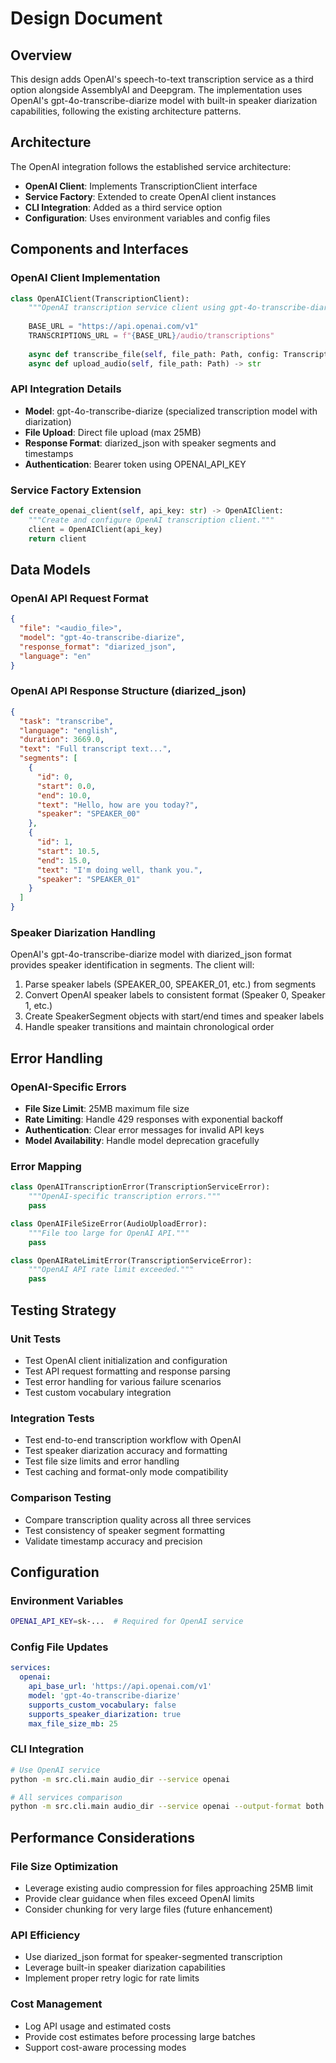 # Design Document

## Overview

This design adds OpenAI's speech-to-text transcription service as a third option alongside AssemblyAI and Deepgram. The implementation uses OpenAI's gpt-4o-transcribe-diarize model with built-in speaker diarization capabilities, following the existing architecture patterns.

## Architecture

The OpenAI integration follows the established service architecture:
- **OpenAI Client**: Implements TranscriptionClient interface
- **Service Factory**: Extended to create OpenAI client instances
- **CLI Integration**: Added as a third service option
- **Configuration**: Uses environment variables and config files

## Components and Interfaces

### OpenAI Client Implementation
```python
class OpenAIClient(TranscriptionClient):
    """OpenAI transcription service client using gpt-4o-transcribe-diarize model."""
    
    BASE_URL = "https://api.openai.com/v1"
    TRANSCRIPTIONS_URL = f"{BASE_URL}/audio/transcriptions"
    
    async def transcribe_file(self, file_path: Path, config: TranscriptionConfig) -> TranscriptionResult
    async def upload_audio(self, file_path: Path) -> str
```

### API Integration Details
- **Model**: gpt-4o-transcribe-diarize (specialized transcription model with diarization)
- **File Upload**: Direct file upload (max 25MB)
- **Response Format**: diarized_json with speaker segments and timestamps
- **Authentication**: Bearer token using OPENAI_API_KEY

### Service Factory Extension
```python
def create_openai_client(self, api_key: str) -> OpenAIClient:
    """Create and configure OpenAI transcription client."""
    client = OpenAIClient(api_key)
    return client
```

## Data Models

### OpenAI API Request Format
```json
{
  "file": "<audio_file>",
  "model": "gpt-4o-transcribe-diarize",
  "response_format": "diarized_json",
  "language": "en"
}
```

### OpenAI API Response Structure (diarized_json)
```json
{
  "task": "transcribe",
  "language": "english",
  "duration": 3669.0,
  "text": "Full transcript text...",
  "segments": [
    {
      "id": 0,
      "start": 0.0,
      "end": 10.0,
      "text": "Hello, how are you today?",
      "speaker": "SPEAKER_00"
    },
    {
      "id": 1,
      "start": 10.5,
      "end": 15.0,
      "text": "I'm doing well, thank you.",
      "speaker": "SPEAKER_01"
    }
  ]
}
```

### Speaker Diarization Handling
OpenAI's gpt-4o-transcribe-diarize model with diarized_json format provides speaker identification in segments. The client will:
1. Parse speaker labels (SPEAKER_00, SPEAKER_01, etc.) from segments
2. Convert OpenAI speaker labels to consistent format (Speaker 0, Speaker 1, etc.)
3. Create SpeakerSegment objects with start/end times and speaker labels
4. Handle speaker transitions and maintain chronological order

## Error Handling

### OpenAI-Specific Errors
- **File Size Limit**: 25MB maximum file size
- **Rate Limiting**: Handle 429 responses with exponential backoff
- **Authentication**: Clear error messages for invalid API keys
- **Model Availability**: Handle model deprecation gracefully

### Error Mapping
```python
class OpenAITranscriptionError(TranscriptionServiceError):
    """OpenAI-specific transcription errors."""
    pass

class OpenAIFileSizeError(AudioUploadError):
    """File too large for OpenAI API."""
    pass

class OpenAIRateLimitError(TranscriptionServiceError):
    """OpenAI API rate limit exceeded."""
    pass
```

## Testing Strategy

### Unit Tests
- Test OpenAI client initialization and configuration
- Test API request formatting and response parsing
- Test error handling for various failure scenarios
- Test custom vocabulary integration

### Integration Tests
- Test end-to-end transcription workflow with OpenAI
- Test speaker diarization accuracy and formatting
- Test file size limits and error handling
- Test caching and format-only mode compatibility

### Comparison Testing
- Compare transcription quality across all three services
- Test consistency of speaker segment formatting
- Validate timestamp accuracy and precision

## Configuration

### Environment Variables
```bash
OPENAI_API_KEY=sk-...  # Required for OpenAI service
```

### Config File Updates
```yaml
services:
  openai:
    api_base_url: 'https://api.openai.com/v1'
    model: 'gpt-4o-transcribe-diarize'
    supports_custom_vocabulary: false
    supports_speaker_diarization: true
    max_file_size_mb: 25
```

### CLI Integration
```bash
# Use OpenAI service
python -m src.cli.main audio_dir --service openai

# All services comparison
python -m src.cli.main audio_dir --service openai --output-format both
```

## Performance Considerations

### File Size Optimization
- Leverage existing audio compression for files approaching 25MB limit
- Provide clear guidance when files exceed OpenAI limits
- Consider chunking for very large files (future enhancement)

### API Efficiency
- Use diarized_json format for speaker-segmented transcription
- Leverage built-in speaker diarization capabilities
- Implement proper retry logic for rate limits

### Cost Management
- Log API usage and estimated costs
- Provide cost estimates before processing large batches
- Support cost-aware processing modes